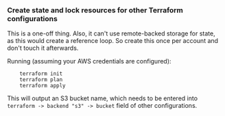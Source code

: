 ### Create state and lock resources for other Terraform configurations

This is a one-off thing. Also, it can't use remote-backed storage for state, as this would create a reference loop. So create this once per account and don't touch it afterwards.

Running (assuming your AWS credentials are configured):
```
    terraform init
    terraform plan
    terraform apply
```

This will output an S3 bucket name, which needs to be entered into `terraform -> backend "s3" -> bucket` field of other configurations.